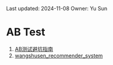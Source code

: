 Last updated: 2024-11-08
Owner: Yu Sun

# AB Test

1. [AB测试避坑指南](https://www.renchengbin.com/ab-test/)
2. [wangshusen_recommender_system](https://github.com/wangshusen/RecommenderSystem)

